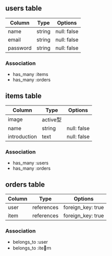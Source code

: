 ## users table

| Column             | Type                | Options                 |
|--------------------|---------------------|-------------------------|
| name               | string              | null: false             |
| email              | string              | null: false             |
| password           | string              | null: false             |

### Association

* has_many :items
* has_many :orders

## items table

| Column                              | Type        | Options           |
|-------------------------------------|-------------|-------------------|
| image                               | active型    |                   |
| name                                | string      | null: false       |
| introduction                        | text        | null: false       |
### Association

- has_many :users
- has_many :orders

## orders table

| Column      | Type       | Options           |
|-------------|------------|-------------------|
| user        | references | foreign_key: true |
| item        | references | foreign_key: true |

### Association

- belongs_to :user
- belongs_to :iteｍ